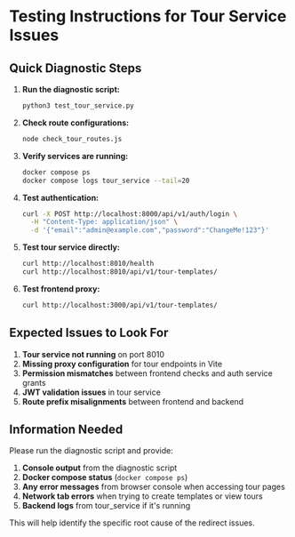 # Testing Instructions for Tour Service Issues

## Quick Diagnostic Steps

1. **Run the diagnostic script:**
   ```bash
   python3 test_tour_service.py
   ```

2. **Check route configurations:**
   ```bash
   node check_tour_routes.js
   ```

3. **Verify services are running:**
   ```bash
   docker compose ps
   docker compose logs tour_service --tail=20
   ```

4. **Test authentication:**
   ```bash
   curl -X POST http://localhost:8000/api/v1/auth/login \
     -H "Content-Type: application/json" \
     -d '{"email":"admin@example.com","password":"ChangeMe!123"}'
   ```

5. **Test tour service directly:**
   ```bash
   curl http://localhost:8010/health
   curl http://localhost:8010/api/v1/tour-templates/
   ```

6. **Test frontend proxy:**
   ```bash
   curl http://localhost:3000/api/v1/tour-templates/
   ```

## Expected Issues to Look For

1. **Tour service not running** on port 8010
2. **Missing proxy configuration** for tour endpoints in Vite
3. **Permission mismatches** between frontend checks and auth service grants
4. **JWT validation issues** in tour service
5. **Route prefix misalignments** between frontend and backend

## Information Needed

Please run the diagnostic script and provide:

1. **Console output** from the diagnostic script
2. **Docker compose status** (`docker compose ps`)
3. **Any error messages** from browser console when accessing tour pages
4. **Network tab errors** when trying to create templates or view tours
5. **Backend logs** from tour_service if it's running

This will help identify the specific root cause of the redirect issues.